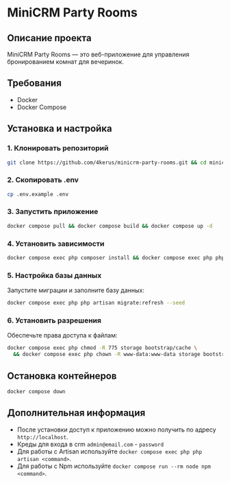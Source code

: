 # MiniCRM Party Rooms

## Описание проекта
MiniCRM Party Rooms — это веб-приложение для управления бронированием комнат для вечеринок.

## Требования
- Docker
- Docker Compose

## Установка и настройка

### 1. Клонировать репозиторий
```bash
git clone https://github.com/4kerus/minicrm-party-rooms.git && cd minicrm-party-rooms
```

### 2. Скопировать .env
```bash
cp .env.example .env
```

### 3. Запустить приложение
```bash
docker compose pull && docker compose build && docker compose up -d
```

### 4. Установить зависимости
```bash
docker compose exec php composer install && docker compose exec php php artisan key:generate
```

### 5. Настройка базы данных
Запустите миграции и заполните базу данных:
```bash
docker compose exec php php artisan migrate:refresh --seed
```

### 6. Установить разрешения
Обеспечьте права доступа к файлам:
```bash
docker compose exec php chmod -R 775 storage bootstrap/cache \
  && docker compose exec php chown -R www-data:www-data storage bootstrap/cache
```

## Остановка контейнеров
```sh
docker compose down
```

## Дополнительная информация
- После установки доступ к приложению можно получить по адресу `http://localhost`.
- Креды для входа в crm `admin@email.com` - `password`
- Для работы с Artisan используйте `docker compose exec php php artisan <command>`.
- Для работы с Npm используйте `docker compose run --rm node npm <command>`.
